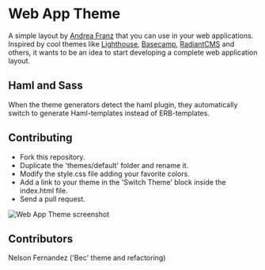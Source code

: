 Web App Theme
===

A simple layout by [Andrea Franz](http://gravityblast.com) that you can use in your web applications. 
Inspired by cool themes like [Lighthouse](http://lighthouseapp.com/), [Basecamp](http://basecamphq.com/), [RadiantCMS](http://radiantcms.org/) and others,
it wants to be an idea to start developing a complete web application layout.

Haml and Sass
---

When the theme generators detect the haml plugin, they automatically switch to
generate Haml-templates instead of ERB-templates.


Contributing
---

* Fork this repository.
* Duplicate the  'themes/default' folder and rename it.
* Modify the style.css file adding your favorite colors.
* Add a link to your theme in the 'Switch Theme' block inside the index.html file.
* Send a pull request.

![Web App Theme screenshot](http://gravityblast.com/wp-content/uploads/2009/01/web-app-theme-current.jpg)

Contributors
---

Nelson Fernandez ('Bec' theme and refactoring)
